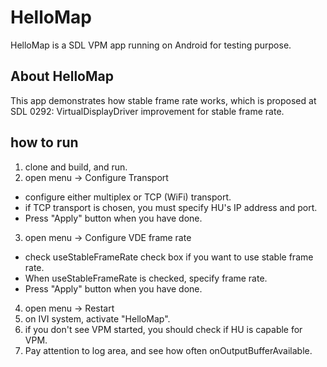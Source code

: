 # HelloMap
HelloMap is a SDL VPM app running on Android for testing purpose.

## About HelloMap
This app demonstrates how stable frame rate works, which is proposed at SDL 0292: VirtualDisplayDriver improvement for stable frame rate.

## how to run
1) clone and build, and run.
2) open menu -> Configure Transport
- configure either multiplex or TCP (WiFi) transport.
- if TCP transport is chosen, you must specify HU's IP address and port.
- Press "Apply" button when you have done.
3) open menu -> Configure VDE frame rate
- check useStableFrameRate check box if you want to use stable frame rate.
- When useStableFrameRate is checked, specify frame rate.
- Press "Apply" button when you have done.
4) open menu -> Restart
5) on IVI system, activate "HelloMap".
6) if you don't see VPM started, you should check if HU is capable for VPM.
7) Pay attention to log area, and see how often onOutputBufferAvailable.

